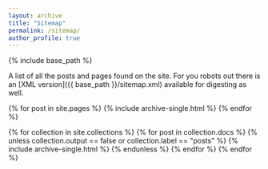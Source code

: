 ```yaml
---
layout: archive
title: "Sitemap"
permalink: /sitemap/
author_profile: true
---
```


{% include base_path %}

A list of all the posts and pages found on the site. For you robots out there is an [XML version]({{ base_path }}/sitemap.xml) available for digesting as well.

{% for post in site.pages %}
  {% include archive-single.html %}
{% endfor %}

{% for collection in site.collections %}
  {% for post in collection.docs %}
    {% unless collection.output == false or collection.label == "posts" %}
    {% include archive-single.html %}
    {% endunless %}
  {% endfor %}
{% endfor %}





